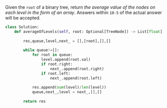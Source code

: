 Given the `root` of a binary tree, return _the average value of the nodes on each level in the form of an array_. Answers within `10-5` of the actual answer will be accepted.

```python
class Solution:
    def averageOfLevels(self, root: Optional[TreeNode]) -> List[float]:
        
        res,queue,level,next_ = [],[root],[],[]
        
        while queue!=[]:
            for root in queue:
                level.append(root.val)
                if root.right:
                    next_.append(root.right)
                if root.left:
                    next_.append(root.left)
                
            res.append(sum(level)/len(level))
            queue,next_,level = next_,[],[]
        
        return res
```

